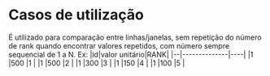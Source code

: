 # Casos de utilização
É utilizado para comparação entre linhas/janelas, sem repetição do número de rank quando encontrar valores repetidos, com número sempre sequencial de 1 a N.
Ex:
|id|valor unitário|RANK|
|--|--------------|----|
|1 |500           |1   |
|1 |500           |2   |
|1 |300           |3   |
|1 |150           |4   |
|1 |100           |5   |
